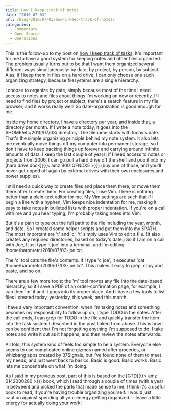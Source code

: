 ```yaml
---
title: How I keep track of notes
date: "2010-07-03"
url: /blog/2010/07/03/how-i-keep-track-of-notes/
categories:
  - Commentary
  - Open Source
  - Operations
---
```

This is the follow-up to my post on [how I keep track of tasks](/blog/2010/06/30/how-i-keep-track-of-tasks/). It's important for me to have a good system for keeping notes and other files organized. The problem usually turns out to be that I want them organized several different ways simultaneously: by date, by project, by person, by subject. Alas, if I keep them in files on a hard drive, I can only choose one such organizing strategy, because filesystems are a single hierarchy.

I choose to organize by date, simply because most of the time I need access to notes and files about things I'm working on now or recently. If I need to find files by project or subject, there's a search feature in my file browser, and it works really well! So date-organization is good enough for me.

Inside my home directory, I have a directory per year, and inside that, a directory per month. If I write a note today, it goes into the $HOME/etc/2010/07/03/ directory. The filename starts with today's date. That's the simple organizing principle behind my note system. It also lets me eventually move things off my computer into permanent storage, so I don't have to keep backing things up forever and carrying around infinite amounts of data. I keep the last couple of years; if I need access to notes or projects from 2006, I can go pull a hard drive off the shelf and pop it into my [hard drive dock]({{< amz B001QFNDXE >}}) (buy one of those, and you'll never get ripped off again by external drives with their own enclosures and power supplies).

I still need a quick way to create files and place them there, or move them there after I create them. For creating files, I use Vim. There is nothing better than a plain-text editor for me. My Vim settings are such that if I begin a line with a hyphen, Vim keeps nice indentation for me, making it easy to take notes in bulleted lists with proper indentation. If you're on a call with me and you hear typing, I'm probably taking notes into Vim.

But it's a pain to type out the full path to the file including the year, month, and date. So I created some helper scripts and put them into my $PATH. The most important are 't' and 'c'. 't' simply uses Vim to edit a file. (It also creates any required directories, based on today's date.) So if I am on a call with Joe, I just type 't joe' into a terminal, and I'm editing /home/baron/etc/2010/07/03-joe.txt.

The 'c' tool cats the file's contents. If I type 'c joe', it executes 'cat /home/baron/etc/2010/07/03-joe.txt'. This makes it easy to grep, copy and paste, and so on.

There are a few more tools: the 'm' tool moves any file into the date-based hierarchy, so if I save a PDF of an order-confirmation page, for example, I can then 'm' it and it goes into its proper place. And I have a few tools to list files I created today, yesterday, this week, and this month.

I have a very important convention: when I'm taking notes and something becomes my responsibility to follow up on, I type TODO in the notes. After the call ends, I can grep for TODO in the file and quickly transfer the item into the task system I described in the post linked from above. This is how I can be confident that I'm not forgetting anything I'm supposed to do: I take notes and write it out as it happens, and then review the notes afterwards.

All told, this system kind of feels too simple to be a system. Everyone else seems to use complicated online gizmos named after groceries, or whizbang apps created by 37Signals, but I've found none of them to meet my needs, and just went back to basics. Basic is good. Basic works. Basic lets me concentrate on what I'm doing.

As I said in my previous post, part of this is based on the [GTD]({{< amz 0142000280 >}}) book, which I read through a couple of times (with a year in between) and picked the parts that made sense to me. I think it's a useful book to read, if you're having trouble organizing yourself. I would just caution against spending all your energy getting organized -- leave a little energy for actually doing your work!


